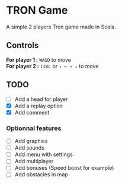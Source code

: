 # TRON Game
A simple 2 players Tron game made in Scala.

## Controls
**For player 1 :** `WASD` to move  
**For player 2 :** `IJKL` or `↑ ← → ↓` to move

## TODO
- [ ] Add a head for player
- [x] Add a replay option
- [x] Add comment

### Optionnal features
- [ ] Add graphics
- [ ] Add sounds
- [ ] Add menu with settings
- [ ] Add multiplayer
- [ ] Add bonuses (Speed boost for example)
- [ ] Add obstacles in map